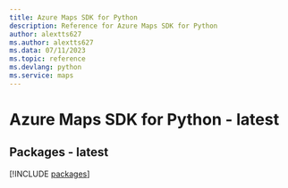 ```yaml
---
title: Azure Maps SDK for Python
description: Reference for Azure Maps SDK for Python
author: alextts627
ms.author: alextts627
ms.data: 07/11/2023
ms.topic: reference
ms.devlang: python
ms.service: maps
---
```

# Azure Maps SDK for Python - latest
## Packages - latest
[!INCLUDE [packages](maps-index.md)]